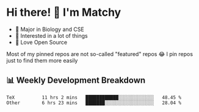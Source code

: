 # Hi there! 👋 I'm Matchy

- 🧬 Major in Biology and CSE
- 🎈 Interested in a lot of things
- 💜 Love Open Source

Most of my pinned repos are not so-called "featured" repos 😂 I pin repos just to find them more easily

## 📊 Weekly Development Breakdown

<!--START_SECTION:waka-->

```text
TeX          11 hrs 2 mins   ████████████░░░░░░░░░░░░░   48.45 %
Other        6 hrs 23 mins   ███████░░░░░░░░░░░░░░░░░░   28.04 %
```

<!--END_SECTION:waka-->
